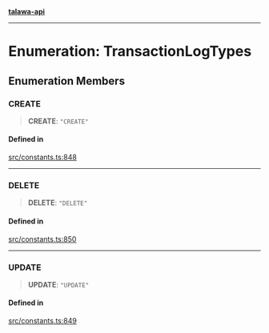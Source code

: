 [**talawa-api**](../../README.md)

***

# Enumeration: TransactionLogTypes

## Enumeration Members

### CREATE

> **CREATE**: `"CREATE"`

#### Defined in

[src/constants.ts:848](https://github.com/Suyash878/talawa-api/blob/e4413cec641a837926071678fed3c7f67234e31e/src/constants.ts#L848)

***

### DELETE

> **DELETE**: `"DELETE"`

#### Defined in

[src/constants.ts:850](https://github.com/Suyash878/talawa-api/blob/e4413cec641a837926071678fed3c7f67234e31e/src/constants.ts#L850)

***

### UPDATE

> **UPDATE**: `"UPDATE"`

#### Defined in

[src/constants.ts:849](https://github.com/Suyash878/talawa-api/blob/e4413cec641a837926071678fed3c7f67234e31e/src/constants.ts#L849)
